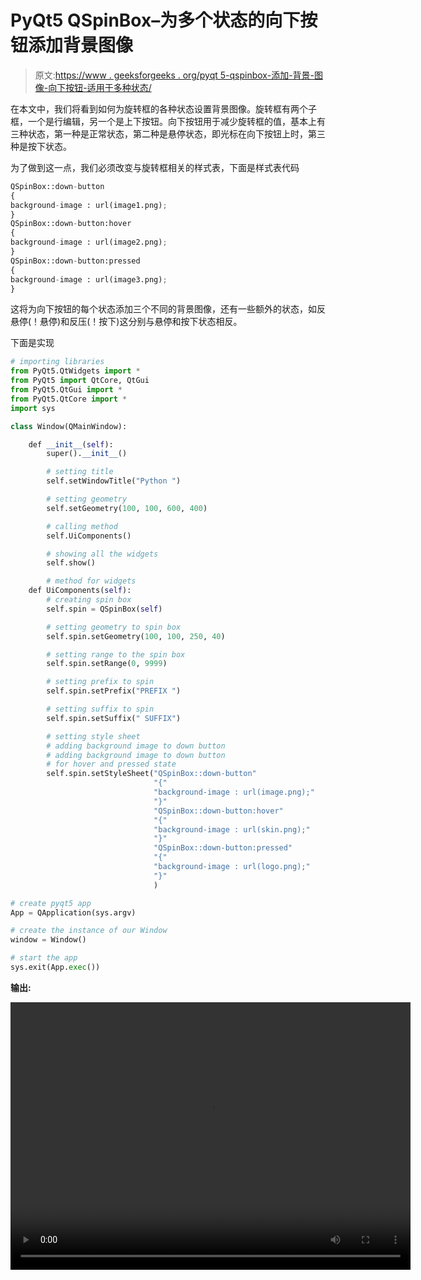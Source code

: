 # PyQt5 QSpinBox–为多个状态的向下按钮添加背景图像

> 原文:[https://www . geeksforgeeks . org/pyqt 5-qspinbox-添加-背景-图像-向下按钮-适用于多种状态/](https://www.geeksforgeeks.org/pyqt5-qspinbox-adding-background-image-to-down-button-for-multiple-states/)

在本文中，我们将看到如何为旋转框的各种状态设置背景图像。旋转框有两个子框，一个是行编辑，另一个是上下按钮。向下按钮用于减少旋转框的值，基本上有三种状态，第一种是正常状态，第二种是悬停状态，即光标在向下按钮上时，第三种是按下状态。

为了做到这一点，我们必须改变与旋转框相关的样式表，下面是样式表代码

```py
QSpinBox::down-button
{
background-image : url(image1.png);
}
QSpinBox::down-button:hover
{
background-image : url(image2.png);
}
QSpinBox::down-button:pressed
{
background-image : url(image3.png);
}

```

这将为向下按钮的每个状态添加三个不同的背景图像，还有一些额外的状态，如反悬停(！悬停)和反压(！按下)这分别与悬停和按下状态相反。

下面是实现

```py
# importing libraries
from PyQt5.QtWidgets import * 
from PyQt5 import QtCore, QtGui
from PyQt5.QtGui import * 
from PyQt5.QtCore import * 
import sys

class Window(QMainWindow):

    def __init__(self):
        super().__init__()

        # setting title
        self.setWindowTitle("Python ")

        # setting geometry
        self.setGeometry(100, 100, 600, 400)

        # calling method
        self.UiComponents()

        # showing all the widgets
        self.show()

        # method for widgets
    def UiComponents(self):
        # creating spin box
        self.spin = QSpinBox(self)

        # setting geometry to spin box
        self.spin.setGeometry(100, 100, 250, 40)

        # setting range to the spin box
        self.spin.setRange(0, 9999)

        # setting prefix to spin
        self.spin.setPrefix("PREFIX ")

        # setting suffix to spin
        self.spin.setSuffix(" SUFFIX")

        # setting style sheet
        # adding background image to down button
        # adding background image to down button
        # for hover and pressed state
        self.spin.setStyleSheet("QSpinBox::down-button"
                                "{"
                                "background-image : url(image.png);"
                                "}"
                                "QSpinBox::down-button:hover"
                                "{"
                                "background-image : url(skin.png);"
                                "}"
                                "QSpinBox::down-button:pressed"
                                "{"
                                "background-image : url(logo.png);"
                                "}"
                                )

# create pyqt5 app
App = QApplication(sys.argv)

# create the instance of our Window
window = Window()

# start the app
sys.exit(App.exec())
```

**输出:**

<video class="wp-video-shortcode" id="video-419754-1" width="640" height="428" preload="metadata" controls=""><source type="video/mp4" src="https://media.geeksforgeeks.org/wp-content/uploads/20200528021958/Python-2020-05-28-02-19-28.mp4?_=1">[https://media.geeksforgeeks.org/wp-content/uploads/20200528021958/Python-2020-05-28-02-19-28.mp4](https://media.geeksforgeeks.org/wp-content/uploads/20200528021958/Python-2020-05-28-02-19-28.mp4)</video>